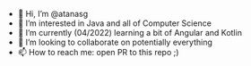 - 👋 Hi, I’m @atanasg
- 👀 I’m interested in Java and all of Computer Science
- 🌱 I’m currently (04/2022) learning a bit of Angular and Kotlin
- 💞️ I’m looking to collaborate on potentially everything
- 📫 How to reach me: open PR to this repo ;)

<!---
atanasg/atanasg is a ✨ special ✨ repository because its `README.md` (this file) appears on your GitHub profile.
You can click the Preview link to take a look at your changes.
--->
